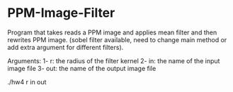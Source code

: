# PPM-Image-Filter
Program that takes reads a PPM image and applies mean filter and then rewrites PPM image. (sobel filter available, need to change main method or add extra argument for different filters).

Arguments:
 1- r: the radius of the filter kernel
 2- in: the name of the input image file
 3- out: the name of the output image file 
 
 ./hw4 r in out
